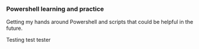 ### Powershell learning and practice
Getting my hands around Powershell and scripts that could be helpful in the future.

Testing
test
tester